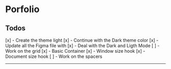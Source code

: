 # Porfolio

## Todos

[x] - Create the theme light
[x] - Continue with the Dark theme color
[x] - Update all the Figma file with
[x] - Deal with the Dark and Ligth Mode
[ ] - Work on the grid
[x] - Basic Container
[x] - Window size hook
[x] - Document size hook
[ ] - Work on the spacers

---
